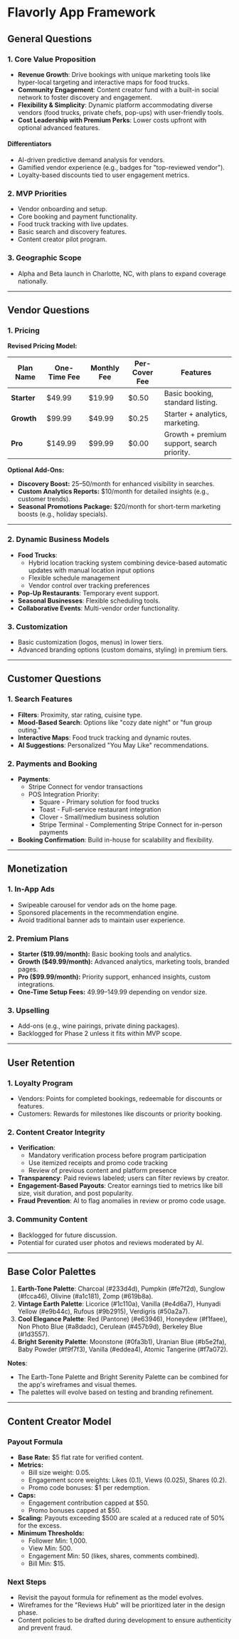 # Flavorly App Framework

## General Questions

### 1. Core Value Proposition

- **Revenue Growth**: Drive bookings with unique marketing tools like hyper-local targeting and interactive maps for food trucks.
- **Community Engagement**: Content creator fund with a built-in social network to foster discovery and engagement.
- **Flexibility & Simplicity**: Dynamic platform accommodating diverse vendors (food trucks, private chefs, pop-ups) with user-friendly tools.
- **Cost Leadership with Premium Perks**: Lower costs upfront with optional advanced features.

#### Differentiators

- AI-driven predictive demand analysis for vendors.
- Gamified vendor experience (e.g., badges for "top-reviewed vendor").
- Loyalty-based discounts tied to user engagement metrics.

### 2. MVP Priorities

- Vendor onboarding and setup.
- Core booking and payment functionality.
- Food truck tracking with live updates.
- Basic search and discovery features.
- Content creator pilot program.

### 3. Geographic Scope

- Alpha and Beta launch in Charlotte, NC, with plans to expand coverage nationally.

---

## Vendor Questions

### 1. Pricing

**Revised Pricing Model:**

| **Plan Name**   | **One-Time Fee** | **Monthly Fee** | **Per-Cover Fee** | **Features**                       |
|------------------|------------------|-----------------|-------------------|------------------------------------|
| **Starter**      | $49.99           | $19.99          | $0.50             | Basic booking, standard listing.  |
| **Growth**       | $99.99           | $49.99          | $0.25             | Starter + analytics, marketing.   |
| **Pro**          | $149.99          | $99.99          | $0.00             | Growth + premium support, search priority. |

**Optional Add-Ons:**

- **Discovery Boost:** $25–$50/month for enhanced visibility in searches.
- **Custom Analytics Reports:** $10/month for detailed insights (e.g., customer trends).
- **Seasonal Promotions Package:** $20/month for short-term marketing boosts (e.g., holiday specials).

---

### 2. Dynamic Business Models

- **Food Trucks**: 
  - Hybrid location tracking system combining device-based automatic updates with manual location input options
  - Flexible schedule management
  - Vendor control over tracking preferences
- **Pop-Up Restaurants**: Temporary event support.
- **Seasonal Businesses**: Flexible scheduling tools.
- **Collaborative Events**: Multi-vendor order functionality.

### 3. Customization

- Basic customization (logos, menus) in lower tiers.
- Advanced branding options (custom domains, styling) in premium tiers.

---

## Customer Questions

### 1. Search Features

- **Filters**: Proximity, star rating, cuisine type.
- **Mood-Based Search**: Options like "cozy date night" or "fun group outing."
- **Interactive Maps**: Food truck tracking and dynamic routes.
- **AI Suggestions**: Personalized "You May Like" recommendations.

### 2. Payments and Booking

- **Payments**: 
  - Stripe Connect for vendor transactions
  - POS Integration Priority:
    * Square - Primary solution for food trucks
    * Toast - Full-service restaurant integration
    * Clover - Small/medium business solution
    * Stripe Terminal - Complementing Stripe Connect for in-person payments
- **Booking Confirmation**: Build in-house for scalability and flexibility.

---

## Monetization

### 1. In-App Ads

- Swipeable carousel for vendor ads on the home page.
- Sponsored placements in the recommendation engine.
- Avoid traditional banner ads to maintain user experience.

### 2. Premium Plans

- **Starter ($19.99/month):** Basic booking tools and analytics.
- **Growth ($49.99/month):** Advanced analytics, marketing tools, branded pages.
- **Pro ($99.99/month):** Priority support, enhanced insights, custom integrations.
- **One-Time Setup Fees:** $49.99–$149.99 depending on vendor size.

### 3. Upselling

- Add-ons (e.g., wine pairings, private dining packages).
- Backlogged for Phase 2 unless it fits within MVP scope.

---

## User Retention

### 1. Loyalty Program

- Vendors: Points for completed bookings, redeemable for discounts or features.
- Customers: Rewards for milestones like discounts or priority booking.

### 2. Content Creator Integrity

- **Verification**: 
  - Mandatory verification process before program participation
  - Use itemized receipts and promo code tracking
  - Review of previous content and platform presence
- **Transparency**: Paid reviews labeled; users can filter reviews by creator.
- **Engagement-Based Payouts**: Creator earnings tied to metrics like bill size, visit duration, and post popularity.
- **Fraud Prevention**: AI to flag anomalies in review or promo code usage.

### 3. Community Content

- Backlogged for future discussion.
- Potential for curated user photos and reviews moderated by AI.

---

## Base Color Palettes

1. **Earth-Tone Palette**: Charcoal (#233d4d), Pumpkin (#fe7f2d), Sunglow (#fcca46), Olivine (#a1c181), Zomp (#619b8a).
2. **Vintage Earth Palette**: Licorice (#1c110a), Vanilla (#e4d6a7), Hunyadi Yellow (#e9b44c), Rufous (#9b2915), Verdigris (#50a2a7).
3. **Cool Elegance Palette**: Red (Pantone) (#e63946), Honeydew (#f1faee), Non Photo Blue (#a8dadc), Cerulean (#457b9d), Berkeley Blue (#1d3557).
4. **Bright Serenity Palette**: Moonstone (#0fa3b1), Uranian Blue (#b5e2fa), Baby Powder (#f9f7f3), Vanilla (#eddea4), Atomic Tangerine (#f7a072).

**Notes**:

- The Earth-Tone Palette and Bright Serenity Palette can be combined for the app's wireframes and visual themes.
- The palettes will evolve based on testing and branding refinement.

---

## Content Creator Model

### Payout Formula

- **Base Rate:** $5 flat rate for verified content.
- **Metrics:**
  - Bill size weight: 0.05.
  - Engagement score weights: Likes (0.1), Views (0.025), Shares (0.2).
  - Promo code bonuses: $1 per redemption.
- **Caps:**
  - Engagement contribution capped at $50.
  - Promo bonuses capped at $50.
- **Scaling:** Payouts exceeding $500 are scaled at a reduced rate of 50% for the excess.
- **Minimum Thresholds:**
  - Follower Min: 1,000.
  - View Min: 500.
  - Engagement Min: 50 (likes, shares, comments combined).
  - Bill Min: $15.

### Next Steps

- Revisit the payout formula for refinement as the model evolves.
- Wireframes for the "Reviews Hub" will be prioritized later in the design phase.
- Content policies to be drafted during development to ensure authenticity and prevent fraud.
